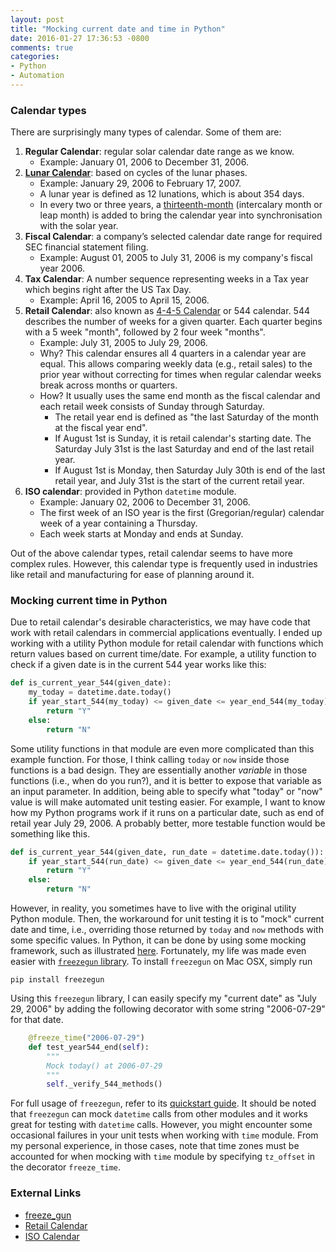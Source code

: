 ```yaml
---
layout: post
title: "Mocking current date and time in Python"
date: 2016-01-27 17:36:53 -0800
comments: true
categories: 
- Python
- Automation
---
```


### Calendar types

There are surprisingly many types of calendar. Some of them are:

1. **Regular Calendar**: regular solar calendar date range as we know. 
   * Example: January 01, 2006 to December 31, 2006.
1. [**Lunar Calendar**](https://en.wikipedia.org/wiki/Lunar_calendar): based on cycles of the lunar phases.
   * Example: January 29, 2006 to February 17, 2007.
   * A lunar year is defined as 12 lunations, which is about 354 days.
   * In every two or three years, a [thirteenth-month](https://en.wikipedia.org/wiki/Lunisolar_calendar) (intercalary month or leap month) is added to bring the calendar year into synchronisation with the solar year.
2. **Fiscal Calendar**: a company’s selected calendar date range for required SEC financial statement filing.
   * Example: August 01, 2005 to July 31, 2006 is my company's fiscal year 2006.
3. **Tax Calendar**: A number sequence representing weeks in a Tax year which begins right after the US Tax Day.
   * Example: April 16, 2005 to April 15, 2006.
4. **Retail Calendar**: also known as [4-4-5 Calendar](https://en.wikipedia.org/wiki/4%E2%80%934%E2%80%935_calendar) or 544 calendar. 544 describes the number of weeks for a given quarter. Each quarter begins with a 5 week "month", followed by 2 four week "months".
   * Example: July 31, 2005 to July 29, 2006.
   * Why? This calendar ensures all 4 quarters in a calendar year are equal. This allows comparing weekly data (e.g., retail sales) to the prior year without correcting for times when regular calendar weeks break across months or quarters.
   * How? It usually uses the same end month as the fiscal calendar and each retail week consists of Sunday through Saturday.
      * The retail year end is defined as "the last Saturday of the month at the fiscal year end".
      * If August 1st is Sunday, it is retail calendar's starting date. The Saturday July 31st is the last Saturday and end of the last retail year.
      * If August 1st is Monday, then Saturday July 30th is end of the last retail year, and July 31st is the start of the current retail year.
5. **ISO calendar**: provided in Python `datetime` module.
   * Example: January 02, 2006 to December 31, 2006.
   * The first week of an ISO year is the first (Gregorian/regular) calendar week of a year containing a Thursday.
   * Each week starts at Monday and ends at Sunday. 


Out of the above calendar types, retail calendar seems to have more complex rules. However, this calendar type is frequently used in industries like retail and manufacturing for ease of planning around it. 

### Mocking current time in Python

Due to retail calendar's desirable characteristics, we may have code that work with retail calendars in commercial applications eventually. 
I ended up working with a utility Python module for retail calendar with functions which return values based on current time/date. 
For example, a utility function to check if a given date is in the current 544 year works like this:

``` python Original version
def is_current_year_544(given_date):
    my_today = datetime.date.today()
    if year_start_544(my_today) <= given_date <= year_end_544(my_today):
        return "Y"
    else:
        return "N"
```

Some utility functions in that module are even more complicated than this example function. 
For those, I think calling `today` or `now` inside those functions is a bad design.
They are essentially another *variable* in those functions (i.e., when do you run?), and it is better to expose that variable as an input parameter. 
In addition, being able to specify what "today" or "now" value is will make automated unit testing easier. 
For example, I want to know how my Python programs work if it runs on a particular date, such as end of retail year July 29, 2006.
A probably better, more testable function would be something like this. 

``` python More desirable
def is_current_year_544(given_date, run_date = datetime.date.today()):
    if year_start_544(run_date) <= given_date <= year_end_544(run_date):
        return "Y"
    else:
        return "N"
```

However, in reality, you sometimes have to live with the original utility Python module. 
Then, the workaround for unit testing it is to "mock" current date and time, i.e., overriding those returned by `today` and `now` methods with some specific values.
In Python, it can be done by using some mocking framework, such as illustrated [here](http://www.voidspace.org.uk/python/mock/examples.html#partial-mocking).
Fortunately, my life was made even easier with [`freezegun` library](https://github.com/spulec/freezegun). 
To install `freezegun` on Mac OSX, simply run 

``` plain   
pip install freezegun
```
 
Using this `freezegun` library, I can easily specify my "current date" as "July 29, 2006" by adding the following decorator with some string "2006-07-29" for that date.

``` python Unit test with mocking
    @freeze_time("2006-07-29")
    def test_year544_end(self):
        """
        Mock today() at 2006-07-29
        """
        self._verify_544_methods()
```

For full usage of `freezegun`, refer to its [quickstart guide](https://github.com/spulec/freezegun).
It should be noted that `freezegun` can mock `datetime` calls from other modules and it works great for testing with `datetime` calls. 
However, you might encounter some occasional failures in your unit tests when working with `time` module.
From my personal experience, in those cases, note that time zones must be accounted for when mocking with `time` module by specifying `tz_offset` in the decorator `freeze_time`.

### External Links

* [freeze_gun](https://github.com/spulec/freezegun)
* [Retail Calendar](https://en.wikipedia.org/wiki/4%E2%80%934%E2%80%935_calendar)
* [ISO Calendar](http://www.staff.science.uu.nl/~gent0113/calendar/isocalendar.htm)

